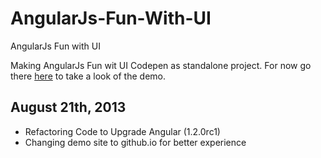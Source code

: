 AngularJs-Fun-With-UI
=====================

AngularJs Fun with UI

Making AngularJs Fun wit UI Codepen as standalone project.
For now go there <a href="http://thegeek.github.io/AngularJs-Fun-With-UI/">here</a>
to take a look of the demo.

## August 21th, 2013

- Refactoring Code to Upgrade Angular (1.2.0rc1)
- Changing demo site to github.io for better experience
